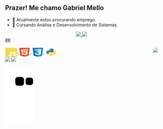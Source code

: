 ## Prazer! Me chamo Gabriel Mello

- 🔭 Atualmente estou procurando emprego.
- 🌱 Cursando Análise e Desenvolvimento de Sistemas.
<div align="center">
  <a href="https://github.com/gabrielmellos">
  <img height="180em" src="https://github-readme-stats.vercel.app/api?username=gabrielmellos&show_icons=true&theme=dracula&include_all_commits=true&count_private=true"/>
  <img height="180em" src="https://github-readme-stats.vercel.app/api/top-langs/?username=gabrielmellos&layout=compact&langs_count=7&theme=dracula"/>
</div>
##
<div style="display: inline_block"><br>
  <img align="center" alt="Gabriel-Js" height="30" width="40" src="https://raw.githubusercontent.com/devicons/devicon/master/icons/javascript/javascript-plain.svg">
  <img align="center" alt="Gabriel-HTML" height="30" width="40" src="https://raw.githubusercontent.com/devicons/devicon/master/icons/html5/html5-original.svg">
  <img align="center" alt="Gabriel-CSS" height="30" width="40" src="https://raw.githubusercontent.com/devicons/devicon/master/icons/css3/css3-original.svg">
  <img align="center" alt="Gabriel-Python" height="30" width="40" src="https://raw.githubusercontent.com/devicons/devicon/master/icons/python/python-original.svg">
  <img align="right"  height="150" style="border-radius:50px;" src="https://i.ibb.co/LkrVsPF/oie-transparent.png">
</div>
  
 
<div>  
  <a href = "mailto:gabrielsm.itape@gmail.com"><img src="https://img.shields.io/badge/-Gmail-%23333?style=for-the-badge&logo=gmail&logoColor=white" target="_blank"></a>
  <a href="https://www.linkedin.com/in/gabrielmellos/" target="_blank"><img src="https://img.shields.io/badge/-LinkedIn-%230077B5?style=for-the-badge&logo=linkedin&logoColor=white" target="_blank"></a> 
 
  ![Snake animation](https://github.com/gabrielmellos/gabrielmellos/blob/output/github-contribution-grid-snake.svg)
 
</div>
